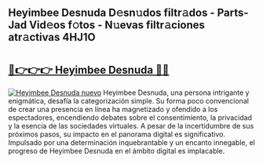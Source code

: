 ## Heyimbee Desnuda D𝚎sn𝚞dos filtr𝚊dos - Parts-Jad Vid𝚎os f𝚘tos - N𝚞evas filtr𝚊ciones atr𝚊ctivas 4HJ1O

# <h2><a href="http://mb06tch.tromn.icu/?c=Heyimbee+Desnuda">🔗👉👉👉 Heyimbee Desnuda 🔗🔗</a></h2>

[![Heyimbee Desnuda nuevo](https://i.imgur.com/pEAQMta.gif)](http://mb06tch.tromn.icu/?c=Heyimbee+Desnuda)
Heyimbee Desnuda, una persona intrigante y enigmática, desafía la categorización simple. Su forma poco convencional de crear una presencia en línea ha magnetizado y ofendido a los espectadores, encendiendo debates sobre el consentimiento, la privacidad y la esencia de las sociedades virtuales. A pesar de la incertidumbre de sus próximos pasos, su impacto en el panorama digital es significativo. Impulsado por una determinación inquebrantable y un encanto innegable, el progreso de Heyimbee Desnuda en el ámbito digital es implacable.
